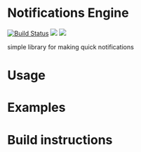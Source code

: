 # Notifications Engine 
[![Build Status](https://travis-ci.org/asvid/AndroidNotifications.svg?branch=master)](https://travis-ci.org/asvid/AndroidNotifications) 
[![](https://jitpack.io/v/asvid/NotificationsEngine.svg)](https://jitpack.io/#asvid/NotificationsEngine) 
<a href="http://www.methodscount.com/?lib=com.github.asvid%3ANotificationsEngine%3A0.0.2"><img src="https://img.shields.io/badge/Methods count-38-e91e63.svg"/></a>

simple library for making quick notifications

 
# Usage

# Examples

# Build instructions


